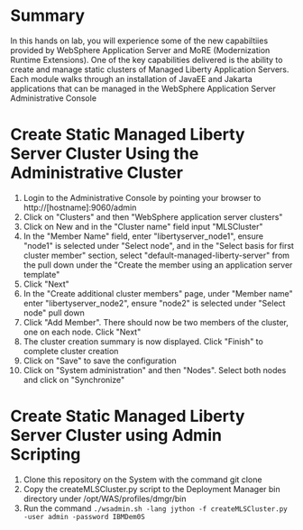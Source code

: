# Summary
In this hands on lab, you will experience some of the new capabiltiies provided by WebSphere Application Server and MoRE (Modernization Runtime Extensions). One of the key capabilities delivered is the ability to create and manage static clusters of Managed Liberty Application Servers. Each module walks through an installation of JavaEE and Jakarta applications that can be managed in the WebSphere Application Server Administrative Console

# Create Static Managed Liberty Server Cluster Using the Administrative Cluster
1. Login to the Administrative Console by pointing your browser to http://[hostname]:9060/admin
2. Click on "Clusters" and then "WebSphere application server clusters"
3. Click on New and in the "Cluster name" field input "MLSCluster"
4. In the "Member Name" field, enter "libertyserver_node1", ensure "node1" is selected under "Select node", and in the "Select basis for first cluster member" section, select "default-managed-liberty-server" from the pull down under the "Create the member using an application server template"
5. Click "Next"
6. In the "Create additional cluster members" page, under "Member name" enter "libertyserver_node2", ensure "node2" is selected under "Select node" pull down
7. Click "Add Member". There should now be two members of the cluster, one on each node. Click "Next"
8. The cluster creation summary is now displayed. Click "Finish" to complete cluster creation
9. Click on "Save" to save the configuration
10. Click on "System administration" and then "Nodes". Select both nodes and click on "Synchronize"

# Create Static Managed Liberty Server Cluster using Admin Scripting
1. Clone this repository on the System with the command git clone
2. Copy the createMLSCluster.py script to the Deployment Manager bin directory under /opt/WAS/profiles/dmgr/bin
3. Run the command ```./wsadmin.sh -lang jython -f createMLSCluster.py -user admin -password IBMDem0S```

